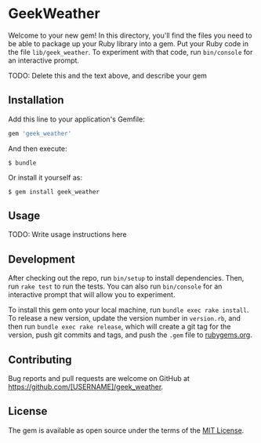 # GeekWeather

Welcome to your new gem! In this directory, you'll find the files you need to be able to package up your Ruby library into a gem. Put your Ruby code in the file `lib/geek_weather`. To experiment with that code, run `bin/console` for an interactive prompt.

TODO: Delete this and the text above, and describe your gem

## Installation

Add this line to your application's Gemfile:

```ruby
gem 'geek_weather'
```

And then execute:

    $ bundle

Or install it yourself as:

    $ gem install geek_weather

## Usage

TODO: Write usage instructions here

## Development

After checking out the repo, run `bin/setup` to install dependencies. Then, run `rake test` to run the tests. You can also run `bin/console` for an interactive prompt that will allow you to experiment.

To install this gem onto your local machine, run `bundle exec rake install`. To release a new version, update the version number in `version.rb`, and then run `bundle exec rake release`, which will create a git tag for the version, push git commits and tags, and push the `.gem` file to [rubygems.org](https://rubygems.org).

## Contributing

Bug reports and pull requests are welcome on GitHub at https://github.com/[USERNAME]/geek_weather.


## License

The gem is available as open source under the terms of the [MIT License](http://opensource.org/licenses/MIT).

